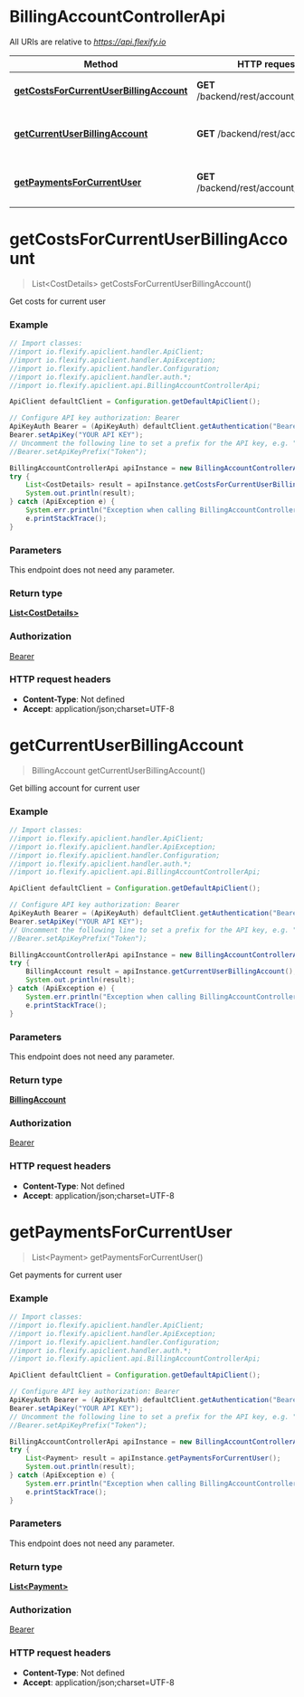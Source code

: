 # BillingAccountControllerApi

All URIs are relative to *https://api.flexify.io*

Method | HTTP request | Description
------------- | ------------- | -------------
[**getCostsForCurrentUserBillingAccount**](BillingAccountControllerApi.md#getCostsForCurrentUserBillingAccount) | **GET** /backend/rest/account/costs | Get costs for current user
[**getCurrentUserBillingAccount**](BillingAccountControllerApi.md#getCurrentUserBillingAccount) | **GET** /backend/rest/account | Get billing account for current user
[**getPaymentsForCurrentUser**](BillingAccountControllerApi.md#getPaymentsForCurrentUser) | **GET** /backend/rest/account/payments | Get payments for current user


<a name="getCostsForCurrentUserBillingAccount"></a>
# **getCostsForCurrentUserBillingAccount**
> List&lt;CostDetails&gt; getCostsForCurrentUserBillingAccount()

Get costs for current user

### Example
```java
// Import classes:
//import io.flexify.apiclient.handler.ApiClient;
//import io.flexify.apiclient.handler.ApiException;
//import io.flexify.apiclient.handler.Configuration;
//import io.flexify.apiclient.handler.auth.*;
//import io.flexify.apiclient.api.BillingAccountControllerApi;

ApiClient defaultClient = Configuration.getDefaultApiClient();

// Configure API key authorization: Bearer
ApiKeyAuth Bearer = (ApiKeyAuth) defaultClient.getAuthentication("Bearer");
Bearer.setApiKey("YOUR API KEY");
// Uncomment the following line to set a prefix for the API key, e.g. "Token" (defaults to null)
//Bearer.setApiKeyPrefix("Token");

BillingAccountControllerApi apiInstance = new BillingAccountControllerApi();
try {
    List<CostDetails> result = apiInstance.getCostsForCurrentUserBillingAccount();
    System.out.println(result);
} catch (ApiException e) {
    System.err.println("Exception when calling BillingAccountControllerApi#getCostsForCurrentUserBillingAccount");
    e.printStackTrace();
}
```

### Parameters
This endpoint does not need any parameter.

### Return type

[**List&lt;CostDetails&gt;**](CostDetails.md)

### Authorization

[Bearer](../README.md#Bearer)

### HTTP request headers

 - **Content-Type**: Not defined
 - **Accept**: application/json;charset=UTF-8

<a name="getCurrentUserBillingAccount"></a>
# **getCurrentUserBillingAccount**
> BillingAccount getCurrentUserBillingAccount()

Get billing account for current user

### Example
```java
// Import classes:
//import io.flexify.apiclient.handler.ApiClient;
//import io.flexify.apiclient.handler.ApiException;
//import io.flexify.apiclient.handler.Configuration;
//import io.flexify.apiclient.handler.auth.*;
//import io.flexify.apiclient.api.BillingAccountControllerApi;

ApiClient defaultClient = Configuration.getDefaultApiClient();

// Configure API key authorization: Bearer
ApiKeyAuth Bearer = (ApiKeyAuth) defaultClient.getAuthentication("Bearer");
Bearer.setApiKey("YOUR API KEY");
// Uncomment the following line to set a prefix for the API key, e.g. "Token" (defaults to null)
//Bearer.setApiKeyPrefix("Token");

BillingAccountControllerApi apiInstance = new BillingAccountControllerApi();
try {
    BillingAccount result = apiInstance.getCurrentUserBillingAccount();
    System.out.println(result);
} catch (ApiException e) {
    System.err.println("Exception when calling BillingAccountControllerApi#getCurrentUserBillingAccount");
    e.printStackTrace();
}
```

### Parameters
This endpoint does not need any parameter.

### Return type

[**BillingAccount**](BillingAccount.md)

### Authorization

[Bearer](../README.md#Bearer)

### HTTP request headers

 - **Content-Type**: Not defined
 - **Accept**: application/json;charset=UTF-8

<a name="getPaymentsForCurrentUser"></a>
# **getPaymentsForCurrentUser**
> List&lt;Payment&gt; getPaymentsForCurrentUser()

Get payments for current user

### Example
```java
// Import classes:
//import io.flexify.apiclient.handler.ApiClient;
//import io.flexify.apiclient.handler.ApiException;
//import io.flexify.apiclient.handler.Configuration;
//import io.flexify.apiclient.handler.auth.*;
//import io.flexify.apiclient.api.BillingAccountControllerApi;

ApiClient defaultClient = Configuration.getDefaultApiClient();

// Configure API key authorization: Bearer
ApiKeyAuth Bearer = (ApiKeyAuth) defaultClient.getAuthentication("Bearer");
Bearer.setApiKey("YOUR API KEY");
// Uncomment the following line to set a prefix for the API key, e.g. "Token" (defaults to null)
//Bearer.setApiKeyPrefix("Token");

BillingAccountControllerApi apiInstance = new BillingAccountControllerApi();
try {
    List<Payment> result = apiInstance.getPaymentsForCurrentUser();
    System.out.println(result);
} catch (ApiException e) {
    System.err.println("Exception when calling BillingAccountControllerApi#getPaymentsForCurrentUser");
    e.printStackTrace();
}
```

### Parameters
This endpoint does not need any parameter.

### Return type

[**List&lt;Payment&gt;**](Payment.md)

### Authorization

[Bearer](../README.md#Bearer)

### HTTP request headers

 - **Content-Type**: Not defined
 - **Accept**: application/json;charset=UTF-8

